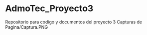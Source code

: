 # AdmoTec_Proyecto3
Repositorio para codigo y documentos del proyecto 3
Capturas de Pagina/Captura.PNG
